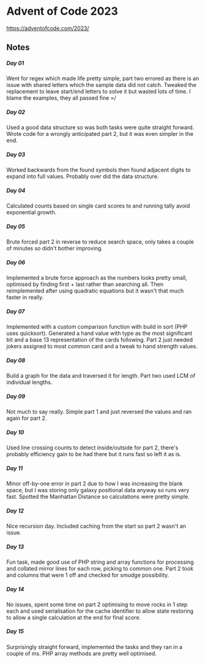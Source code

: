 # Advent of Code 2023

https://adventofcode.com/2023/

## Notes

##### Day 01

Went for regex which made life pretty simple, part two errored as there is an issue with shared letters which the sample data did not catch. Tweaked the replacement to leave start/end letters to solve it but wasted lots of time. I blame the examples, they all passed fine =/

##### Day 02

Used a good data structure so was both tasks were quite straight forward. Wrote code for a wrongly anticipated part 2, but it was even simpler in the end.

##### Day 03

Worked backwards from the found symbols then found adjacent digits to expand into full values. Probably over did the data structure.

##### Day 04

Calculated counts based on single card scores to and running tally avoid exponential growth.

##### Day 05

Brute forced part 2 in reverse to reduce search space, only takes a couple of minutes so didn't bother improving.

##### Day 06

Implemented a brute force approach as the numbers looks pretty small, optimised by finding first + last rather than searching all. Then reimplemented after using quadratic equations but it wasn't that much faster in really.

##### Day 07

Implemented with a custom comparison function with build in sort (PHP uses quicksort). Generated a hand value with type as the most significant bit and a base 13 representation of the cards following. Part 2 just needed jokers assigned to most common card and a tweak to hand strength values.

##### Day 08

Build a graph for the data and traversed it for length. Part two used LCM of individual lengths.

##### Day 09

Not much to say really. Simple part 1 and just reversed the values and ran again for part 2.

##### Day 10

Used line crossing counts to detect inside/outside for part 2, there's probably efficiency gain to be had there but it runs fast so left it as is.

##### Day 11

Minor off-by-one error in part 2 due to how I was increasing the blank space, but I was storing only galaxy positional data anyway so runs very fast. Spotted the Manhattan Distance so calculations were pretty simple.

##### Day 12

Nice recursion day. Included caching from the start so part 2 wasn't an issue.

##### Day 13

Fun task, made good use of PHP string and array functions for processing and collated mirror lines for each row, picking to common one. Part 2 took and columns that were 1 off and checked for smudge possibility.

##### Day 14

No issues, spent some time on part 2 optimising to move rocks in 1 step each and used serialisation for the cache identifier to allow state restoring to allow a single calculation at the end for final score.

##### Day 15

Surprisingly straight forward, implemented the tasks and they ran in a couple of ms. PHP array methods are pretty well optimised.
